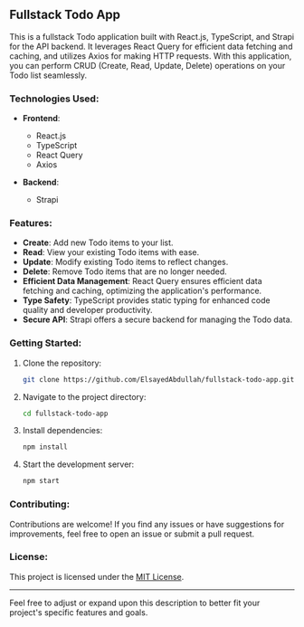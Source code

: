 ## Fullstack Todo App

This is a fullstack Todo application built with React.js, TypeScript, and Strapi for the API backend. It leverages React Query for efficient data fetching and caching, and utilizes Axios for making HTTP requests. With this application, you can perform CRUD (Create, Read, Update, Delete) operations on your Todo list seamlessly.

### Technologies Used:
- **Frontend**:
  - React.js
  - TypeScript
  - React Query
  - Axios

- **Backend**:
  - Strapi
  
### Features:
- **Create**: Add new Todo items to your list.
- **Read**: View your existing Todo items with ease.
- **Update**: Modify existing Todo items to reflect changes.
- **Delete**: Remove Todo items that are no longer needed.
- **Efficient Data Management**: React Query ensures efficient data fetching and caching, optimizing the application's performance.
- **Type Safety**: TypeScript provides static typing for enhanced code quality and developer productivity.
- **Secure API**: Strapi offers a secure backend for managing the Todo data.

### Getting Started:
1. Clone the repository:
   ```bash
   git clone https://github.com/ElsayedAbdullah/fullstack-todo-app.git
   ```

2. Navigate to the project directory:
   ```bash
   cd fullstack-todo-app
   ```

3. Install dependencies:
   ```bash
   npm install
   ```

4. Start the development server:
   ```bash
   npm start
   ```

### Contributing:
Contributions are welcome! If you find any issues or have suggestions for improvements, feel free to open an issue or submit a pull request.

### License:
This project is licensed under the [MIT License](LICENSE).

---

Feel free to adjust or expand upon this description to better fit your project's specific features and goals.
